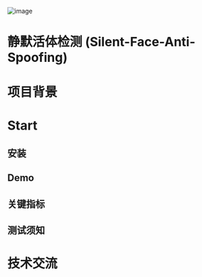 ![image](https://github.com/minivision-ai/Silent-Face-Anti-Spoofing/blob/master/imgs/anti-face-spoofing.gif)  
# 静默活体检测 (Silent-Face-Anti-Spoofing)  
# 项目背景  
# Start
## 安装  
## Demo  
## 关键指标  
## 测试须知  
# 技术交流  

